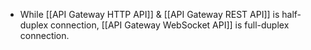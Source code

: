 - While [[API Gateway HTTP API]] & [[API Gateway REST API]] is half-duplex connection, [[API Gateway WebSocket API]] is full-duplex connection.